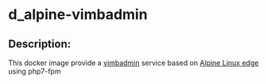 # d_alpine-vimbadmin

## Description:

This docker image provide a [vimbadmin](http://www.vimbadmin.net/) service based on [Alpine Linux edge](https://hub.docker.com/_/alpine/) using php7-fpm
